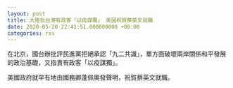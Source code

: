 ```yaml
---
layout: post
title: 大陸批台灣有政客「以疫謀獨」 美國祝賀蔡英文就職
date: 2020-05-20 22:41:51.000000000 +08:00
categories: rss
---
```


在北京，國台辦批評民進黨拒絕承認「九二共識」，單方面破壞兩岸關係和平發展的政治基礎，又指責有政客「以疫謀獨」。

美國政府就罕有地由國務卿蓬佩奧發聲明，祝賀蔡英文就職。
